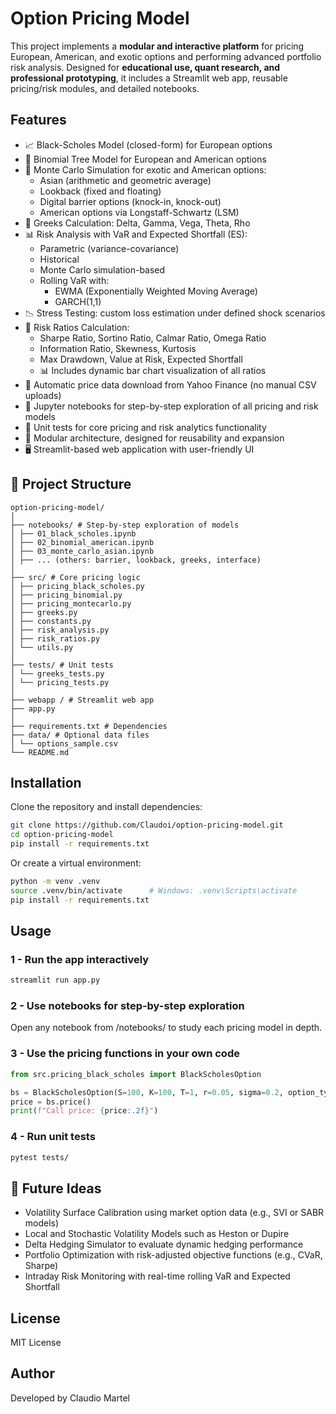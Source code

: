 # Option Pricing Model

This project implements a **modular and interactive platform** for pricing European, American, and exotic options and performing advanced portfolio risk analysis. Designed for **educational use, quant research, and professional prototyping**, it includes a Streamlit web app, reusable pricing/risk modules, and detailed notebooks.


## Features

- 📈 Black-Scholes Model (closed-form) for European options
- 🌲 Binomial Tree Model for European and American options
- 🎲 Monte Carlo Simulation for exotic and American options:
  - Asian (arithmetic and geometric average)
  - Lookback (fixed and floating)
  - Digital barrier options (knock-in, knock-out)
  - American options via Longstaff-Schwartz (LSM)
- 🧮 Greeks Calculation: Delta, Gamma, Vega, Theta, Rho
- 📊 Risk Analysis with VaR and Expected Shortfall (ES):
  - Parametric (variance-covariance)
  - Historical
  - Monte Carlo simulation-based
  - Rolling VaR with:
    - EWMA (Exponentially Weighted Moving Average)
    - GARCH(1,1)
- 📉 Stress Testing: custom loss estimation under defined shock scenarios
- 📐 Risk Ratios Calculation:
  - Sharpe Ratio, Sortino Ratio, Calmar Ratio, Omega Ratio
  - Information Ratio, Skewness, Kurtosis
  - Max Drawdown, Value at Risk, Expected Shortfall
  - 📊 Includes dynamic bar chart visualization of all ratios
- 🔗 Automatic price data download from Yahoo Finance (no manual CSV uploads)
- 📓 Jupyter notebooks for step-by-step exploration of all pricing and risk models
- 🧪 Unit tests for core pricing and risk analytics functionality
- 🧱 Modular architecture, designed for reusability and expansion
- 🖥️ Streamlit-based web application with user-friendly UI


## 📁 Project Structure

```
option-pricing-model/
│
├── notebooks/ # Step-by-step exploration of models
│ ├── 01_black_scholes.ipynb
│ ├── 02_binomial_american.ipynb
│ ├── 03_monte_carlo_asian.ipynb
│ ├── ... (others: barrier, lookback, greeks, interface)
│
├── src/ # Core pricing logic
│ ├── pricing_black_scholes.py
│ ├── pricing_binomial.py
│ ├── pricing_montecarlo.py
│ ├── greeks.py
│ ├── constants.py
│ ├── risk_analysis.py
│ ├── risk_ratios.py
│ └── utils.py
│
├── tests/ # Unit tests
│ └── greeks_tests.py
│ └── pricing_tests.py
│
├── webapp / # Streamlit web app
├── app.py 
│
├── requirements.txt # Dependencies
├── data/ # Optional data files
│ └── options_sample.csv
└── README.md
```


## Installation

Clone the repository and install dependencies:

```bash
git clone https://github.com/Claudoi/option-pricing-model.git
cd option-pricing-model
pip install -r requirements.txt
```

Or create a virtual environment:

```bash
python -m venv .venv
source .venv/bin/activate      # Windows: .venv\Scripts\activate
pip install -r requirements.txt
```


## Usage

### 1 - Run the app interactively

```bash
streamlit run app.py
```

### 2 - Use notebooks for step-by-step exploration

Open any notebook from /notebooks/ to study each pricing model in depth.

### 3 - Use the pricing functions in your own code

```python
from src.pricing_black_scholes import BlackScholesOption

bs = BlackScholesOption(S=100, K=100, T=1, r=0.05, sigma=0.2, option_type="call")
price = bs.price()
print(f"Call price: {price:.2f}")
```

### 4 - Run unit tests

```bash
pytest tests/
```


## 🧠 Future Ideas

- Volatility Surface Calibration using market option data (e.g., SVI or SABR models)
- Local and Stochastic Volatility Models such as Heston or Dupire
- Delta Hedging Simulator to evaluate dynamic hedging performance
- Portfolio Optimization with risk-adjusted objective functions (e.g., CVaR, Sharpe)
- Intraday Risk Monitoring with real-time rolling VaR and Expected Shortfall


## License

MIT License


## Author
Developed by Claudio Martel
